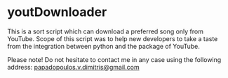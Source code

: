 # youtDownloader

This is a sort script which can download a preferred song only from YouTube. Scope of this script was to help new developers to take a taste from the integration between python and the package of YouTube.

Please note! Do not hesitate to contact me in any case using the following address: papadopoulos.v.dimitris@gmail.com
